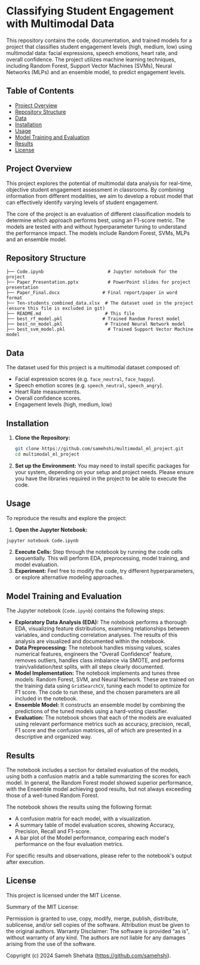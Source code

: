 # Classifying Student Engagement with Multimodal Data

This repository contains the code, documentation, and trained models for a project that classifies student engagement levels (high, medium, low) using multimodal data: facial expressions, speech emotions, heart rate, and overall confidence. The project utilizes machine learning techniques, including Random Forest, Support Vector Machines (SVMs), Neural Networks (MLPs) and an ensemble model, to predict engagement levels.

## Table of Contents

- [Project Overview](#project-overview)
- [Repository Structure](#repository-structure)
- [Data](#data)
- [Installation](#installation)
- [Usage](#usage)
- [Model Training and Evaluation](#model-training-and-evaluation)
- [Results](#results)
- [License](#license)

## Project Overview

This project explores the potential of multimodal data analysis for real-time, objective student engagement assessment in classrooms. By combining information from different modalities, we aim to develop a robust model that can effectively identify varying levels of student engagement.

The core of the project is an evaluation of different classification models to determine which approach performs best, using an F1-score metric. The models are tested with and without hyperparameter tuning to understand the performance impact. The models include Random Forest, SVMs, MLPs and an ensemble model.

## Repository Structure

```
├── Code.ipynb                        # Jupyter notebook for the project
├── Paper_Presentation.pptx           # PowerPoint slides for project presentation
├── Paper_Final.docx                # Final report/paper in word format
├── Ten-students_combined_data.xlsx  # The dataset used in the project (ensure this file is excluded in git)
├── README.md                        # This file
├── best_rf_model.pkl               # Trained Random Forest model
├── best_nn_model.pkl                # Trained Neural Network model
├── best_svm_model.pkl                # Trained Support Vector Machine model
```

## Data

The dataset used for this project is a multimodal dataset composed of:

*   Facial expression scores (e.g. `face_neutral`, `face_happy`).
*   Speech emotion scores (e.g. `speech_neutral`, `speech_angry`).
*   Heart Rate measurements.
*   Overall confidence scores.
*   Engagement levels (high, medium, low)

## Installation

1.  **Clone the Repository:**

    ```bash
    git clone https://github.com/samehshi/multimodal_ml_project.git
    cd multimodal_ml_project
    ```

2. **Set up the Environment:** You may need to install specific packages for your system, depending on your setup and project needs. Please ensure you have the libraries required in the project to be able to execute the code.

## Usage

To reproduce the results and explore the project:

1.  **Open the Jupyter Notebook:**
   ```bash
   jupyter notebook Code.ipynb
   ```
2.  **Execute Cells:** Step through the notebook by running the code cells sequentially. This will perform EDA, preprocessing, model training, and model evaluation.
3.  **Experiment:** Feel free to modify the code, try different hyperparameters, or explore alternative modeling approaches.

## Model Training and Evaluation

The Jupyter notebook (`Code.ipynb`) contains the following steps:

*   **Exploratory Data Analysis (EDA):** The notebook performs a thorough EDA, visualizing feature distributions, examining relationships between variables, and conducting correlation analyses. The results of this analysis are visualized and documented within the notebook.
*   **Data Preprocessing:** The notebook handles missing values, scales numerical features, engineers the "Overall Confidence" feature, removes outliers, handles class imbalance via SMOTE, and performs train/validation/test splits, with all steps clearly documented.
*   **Model Implementation:** The notebook implements and tunes three models: Random Forest, SVM, and Neural Network.  These are trained on the training data using `GridSearchCV`, tuning each model to optimize for F1 score. The code to run these, and the chosen parameters are all included in the notebook.
*   **Ensemble Model:** It constructs an ensemble model by combining the predictions of the tuned models using a hard-voting classifier.
*  **Evaluation:** The notebook shows that each of the models are evaluated using relevant performance metrics such as accuracy, precision, recall, F1 score and the confusion matrices, all of which are presented in a descriptive and organized way.

## Results

The notebook includes a section for detailed evaluation of the models, using both a confusion matrix and a table summarizing the scores for each model. In general, the Random Forest model showed superior performance, with the Ensemble model achieving good results, but not always exceeding those of a well-tuned Random Forest.

The notebook shows the results using the following format:
* A confusion matrix for each model, with a visualization.
* A summary table of model evaluation scores, showing Accuracy, Precision, Recall and F1-score.
* A bar plot of the Model performance, comparing each model's performance on the four evaluation metrics.

For specific results and observations, please refer to the notebook's output after execution.

## License

This project is licensed under the MIT License.

Summary of the MIT License:

Permission is granted to use, copy, modify, merge, publish, distribute, sublicense, and/or sell copies of the software.
Attribution must be given to the original authors.
Warranty Disclaimer: The software is provided "as is", without warranty of any kind. The authors are not liable for any damages arising from the use of the software.


Copyright (c) 2024 Sameh Shehata (https://github.com/samehshi).
